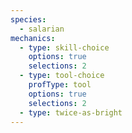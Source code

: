 ```yaml
---
species:
  - salarian
mechanics:
  - type: skill-choice
    options: true
    selections: 2
  - type: tool-choice
    profType: tool
    options: true
    selections: 2
  - type: twice-as-bright
---
```

